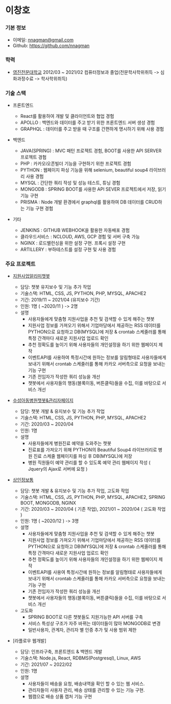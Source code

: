 # 이창호

### 기본 정보

- 이메일: nnagman@gmail.com
- Github: https://github.com/nnagman

### 학력
- [영진전문대학교](http://yjp.ac.kr) 2012/03 ~ 2021/02 컴퓨터정보과 졸업(전문학사학위취득 -> 심화과정수료 -> 학사학위취득)
    
### 기술 스택
- 프론트엔드
    - React를 활용하여 개발 및 클라이언트와 협업 경험
    - APOLLO : 백엔드와 데이터를 주고 받기 위한 프론트엔드 서버 생성 경험
    - GRAPHQL : 데이터를 주고 받을 때 구조를 간편하게 명시하기 위해 사용 경험
    
- 백엔드
    - JAVA(SPRING) : MVC 패턴 프로젝트 경험, BOOT를 사용한 API SERVER 프로젝트 경험
    - PHP : 카카오i오픈빌더 기능을 구현하기 위한 프로젝트 경험
    - PYTHON : 웹페이지 파싱 기능을 위해 selenium, beautiful soup4 라이브러리 사용 경험
    - MYSQL : 간단한 쿼리 작성 및 성능 테스트, 튜닝 경험
    - MONGODB : SPRING BOOT를 사용한 API SEVER 프로젝트에서 저장, 읽기 기능 구현
    - PRISMA : Node 개발 환경에서 graphql를 활용하여 DB 데이터를 CRUD하는 기능 구현 경험
    
- 기타
    - JENKINS : GITHUB WEBHOOK을 활용한 자동배포 경험
    - 클라우드서비스 : NCLOUD, AWS, GCP 경험 및 서버 구축 가능
    - NGINX : 로드밸런싱을 위한 설정 구현. 프록시 설정 구현
    - ARTILLERY : 부하테스트를 설정 구현 및 사용 경험

### 주요 프로젝트
- [지원사업알리미챗봇](https://pf.kakao.com/_DbxgnC)
    - 담당: 챗봇 유지보수 및 기능 추가 작업
    - 기술스택: HTML, CSS, JS, PYTHON, PHP, MYSQL, APACHE2
    - 기간: 2019/11 ~ 2021/04 (유지보수 기간)
    - 인원: 1명 ( ~2020/11 ) -> 2명
    - 설명
        - 사용자들에게 맞춤형 지원사업을 추천 및 검색할 수 있게 해주는 챗봇
        - 지원사업 정보를 가져오기 위해서 기업마당에서 제공하는 RSS 데이터를 PYTHON으로 요청하고 DB(MYSQL)에 저장 & crontab 스케줄러를 통해 특정 간격마다 새로운 지원사업 업로드 확인
        - 추천 정확도를 높이기 위해 사용자들의 개인설정을 하기 위한 웹페이지 제작
        - 이벤트API를 사용하여 특정시간에 원하는 정보를 알림형태로 사용자들에게 보내기 위해서 crontab 스케줄러를 통해 카카오 서버측으로 요청을 보내는 기능 구현
        - 기존 전임자가 작성한 쿼리 성능을 개선 
        - 챗봇에서 사용자들의 행동(블록이동, 버튼클릭)들을 수집, 이를 바탕으로 서비스 개선

- [수성아동병원챗봇&관리자페이지](https://pf.kakao.com/_ljXaC)
    - 담당: 챗봇 개발 & 유지보수 및 기능 추가 작업
    - 기술스택: HTML, CSS, JS, PYTHON, PHP, MYSQL, APACHE2
    - 기간: 2020/03 ~ 2020/04
    - 인원: 1명
    - 설명
        - 사용자들에게 병원진료 예약을 도와주는 챗봇
        - 진료표를 가져오기 위해 PYTHON의 Beautiful Soup4 라이브러리로 병원 진료 스케줄 웹페이지를 파싱 후 DB(MYSQL)에 저장
        - 병원 직원들이 예약 관리를 할 수 있도록 예약 관리 웹페이지 작성 ( Jquery의 Ajax로 서버에 요청 )

- [상인정보통](https://pf.kakao.com/_VxhNixb)
    - 담당: 챗봇 개발 & 유지보수 및 기능 추가 작업, 고도화 작업
    - 기술스택: HTML, CSS, JS, PYTHON, PHP, MYSQL, APACHE2, SPRING BOOT, MONGODB, NGINX
    - 기간: 2020/03 ~ 2020/04 ( 기존 작업), 2021/01 ~ 2020/04 ( 고도화 작업 )
    - 인원: 1명 ( ~2020/12 ) -> 3명
    - 설명
        - 사용자들에게 맞춤형 지원사업을 추천 및 검색할 수 있게 해주는 챗봇
        - 지원사업 정보를 가져오기 위해서 기업마당에서 제공하는 RSS 데이터를 PYTHON으로 요청하고 DB(MYSQL)에 저장 & crontab 스케줄러를 통해 특정 간격마다 새로운 지원사업 업로드 확인
        - 추천 정확도를 높이기 위해 사용자들의 개인설정을 하기 위한 웹페이지 제작
        - 이벤트API를 사용여 특정시간에 원하는 정보를 알림형태로 사용자들에게 보내기 위해서 crontab 스케줄러를 통해 카카오 서버측으로 요청을 보내는 기능 구현
        - 기존 전임자가 작성한 쿼리 성능을 개선
        - 챗봇에서 사용자들의 행동(블록이동, 버튼클릭)들을 수집, 이를 바탕으로 서비스 개선
    - 고도화
        -   SPRING BOOT로 다른 챗봇들도 지원가능한 API 서버를 구축
        -   서비스 특성상 구조가 자주 바뀌는 데이터들이 많아 MONGODB로 변경
        -   일반사용자, 관계자, 관리자 별 인증 추가 및 사용 범위 제한

- [라플로우 웹개발]
    - 담당: 인프라구축, 프론트엔드 & 백엔드 개발
    - 기술스택: Node.js, React, RDBMS(Postgresql), Linux, AWS
    - 기간: 2021/07 ~ 2022/02
    - 인원: 1명
    - 설명
        - 사용자들이 배송을 요청, 배송내역을 확인 할 수 있는 웹 서비스.
        - 관리자들이 사용자 관리, 배송 상태를 관리할 수 있는 기능 구현.
        - 웹캠으로 배송 상품 캡처 기능 구현
